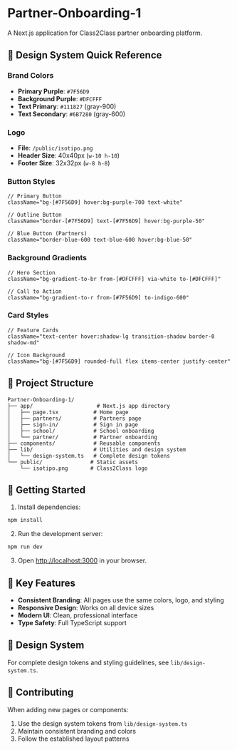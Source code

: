 # Partner-Onboarding-1

A Next.js application for Class2Class partner onboarding platform.

## 🎨 Design System Quick Reference

### Brand Colors
- **Primary Purple**: `#7F56D9`
- **Background Purple**: `#DFCFFF`
- **Text Primary**: `#111827` (gray-900)
- **Text Secondary**: `#6B7280` (gray-600)

### Logo
- **File**: `/public/isotipo.png`
- **Header Size**: 40x40px (`w-10 h-10`)
- **Footer Size**: 32x32px (`w-8 h-8`)

### Button Styles
```tsx
// Primary Button
className="bg-[#7F56D9] hover:bg-purple-700 text-white"

// Outline Button  
className="border-[#7F56D9] text-[#7F56D9] hover:bg-purple-50"

// Blue Button (Partners)
className="border-blue-600 text-blue-600 hover:bg-blue-50"
```

### Background Gradients
```tsx
// Hero Section
className="bg-gradient-to-br from-[#DFCFFF] via-white to-[#DFCFFF]"

// Call to Action
className="bg-gradient-to-r from-[#7F56D9] to-indigo-600"
```

### Card Styles
```tsx
// Feature Cards
className="text-center hover:shadow-lg transition-shadow border-0 shadow-md"

// Icon Background
className="bg-[#7F56D9] rounded-full flex items-center justify-center"
```

## 📁 Project Structure

```
Partner-Onboarding-1/
├── app/                    # Next.js app directory
│   ├── page.tsx           # Home page
│   ├── partners/          # Partners page
│   ├── sign-in/           # Sign in page
│   ├── school/            # School onboarding
│   └── partner/           # Partner onboarding
├── components/            # Reusable components
├── lib/                   # Utilities and design system
│   └── design-system.ts   # Complete design tokens
└── public/               # Static assets
    └── isotipo.png       # Class2Class logo
```

## 🚀 Getting Started

1. Install dependencies:
```bash
npm install
```

2. Run the development server:
```bash
npm run dev
```

3. Open [http://localhost:3000](http://localhost:3000) in your browser.

## 🎯 Key Features

- **Consistent Branding**: All pages use the same colors, logo, and styling
- **Responsive Design**: Works on all device sizes
- **Modern UI**: Clean, professional interface
- **Type Safety**: Full TypeScript support

## 📝 Design System

For complete design tokens and styling guidelines, see `lib/design-system.ts`.

## 🤝 Contributing

When adding new pages or components:
1. Use the design system tokens from `lib/design-system.ts`
2. Maintain consistent branding and colors
3. Follow the established layout patterns
